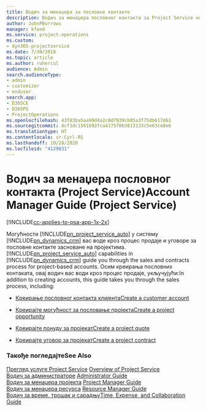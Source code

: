 ```yaml
---
title: Водич за менаџера за пословне контакте
description: Водич за менаџера пословног контакта за Project Service који вас води кроз процес продаје и уговора за пословне контакте засноване на пројектима
author: JohnPBurrows
manager: kfend
ms.service: project-operations
ms.custom:
- dyn365-projectservice
ms.date: 7/30/2018
ms.topic: article
ms.author: ruhercul
audience: Admin
search.audienceType:
- admin
- customizer
- enduser
search.app:
- D365CE
- D365PS
- ProjectOperations
ms.openlocfilehash: 43f83ba5aa99d4a2c8d7939cb05a3f75db617d61
ms.sourcegitcommit: 4cf1dc1561b92fca4175f0b3813133c5e63ce8e6
ms.translationtype: HT
ms.contentlocale: sr-Cyrl-RS
ms.lasthandoff: 10/28/2020
ms.locfileid: "4129831"
---
```

# <a name="account-manager-guide-project-service"></a><span data-ttu-id="a575a-103">Водич за менаџера пословног контакта (Project Service)</span><span class="sxs-lookup"><span data-stu-id="a575a-103">Account Manager Guide (Project Service)</span></span>

[!INCLUDE[cc-applies-to-psa-app-1x-2x](../includes/cc-applies-to-psa-app-1x-2x.md)]

<span data-ttu-id="a575a-104">Могућности [!INCLUDE[pn_project_service_auto](../includes/pn-project-service-auto.md)] у систему [!INCLUDE[pn_dynamics_crm](../includes/pn-dynamics-crm.md)] вас воде кроз процес продаје и уговоре за пословне контакте засноване на пројектима.</span><span class="sxs-lookup"><span data-stu-id="a575a-104">[!INCLUDE[pn_project_service_auto](../includes/pn-project-service-auto.md)] capabilities in [!INCLUDE[pn_dynamics_crm](../includes/pn-dynamics-crm.md)] guide you through the sales and contracts process for project-based accounts.</span></span> <span data-ttu-id="a575a-105">Осим креирања пословних контаката, овај водич вас води кроз процес продаје, укључујући:</span><span class="sxs-lookup"><span data-stu-id="a575a-105">In addition to creating accounts, this guide takes you through the sales process, including:</span></span>  
  
-   [<span data-ttu-id="a575a-106">Креирање пословног контакта клијента</span><span class="sxs-lookup"><span data-stu-id="a575a-106">Create a customer account</span></span>](../psa/create-customer-account.md)  
  
-   [<span data-ttu-id="a575a-107">Креирајте могућност за пословање пројекта</span><span class="sxs-lookup"><span data-stu-id="a575a-107">Create a project opportunity</span></span>](../psa/create-project-opportunity.md)  
  
-   [<span data-ttu-id="a575a-108">Креирајте понуду за пројекат</span><span class="sxs-lookup"><span data-stu-id="a575a-108">Create a project quote</span></span>](../psa/create-project-quote.md)  
  
-   [<span data-ttu-id="a575a-109">Креирајте уговор за пројекат</span><span class="sxs-lookup"><span data-stu-id="a575a-109">Create a project contract</span></span>](../psa/create-project-contract.md)  
  
  
### <a name="see-also"></a><span data-ttu-id="a575a-110">Такође погледајте</span><span class="sxs-lookup"><span data-stu-id="a575a-110">See Also</span></span>  
 <span data-ttu-id="a575a-111">[Преглед услуге Project Service](../psa/overview.md) </span><span class="sxs-lookup"><span data-stu-id="a575a-111">[Overview of Project Service](../psa/overview.md) </span></span>  
 <span data-ttu-id="a575a-112">[Водич за администраторе](../psa/admin-guide.md) </span><span class="sxs-lookup"><span data-stu-id="a575a-112">[Administrator Guide](../psa/admin-guide.md) </span></span>  
 <span data-ttu-id="a575a-113">[Водич за менаџера пројекта](../psa/project-manager-guide.md) </span><span class="sxs-lookup"><span data-stu-id="a575a-113">[Project Manager Guide](../psa/project-manager-guide.md) </span></span>  
 <span data-ttu-id="a575a-114">[Водич за менаџера ресурса](../psa/resource-manager-guide.md) </span><span class="sxs-lookup"><span data-stu-id="a575a-114">[Resource Manager Guide](../psa/resource-manager-guide.md) </span></span>  
 [<span data-ttu-id="a575a-115">Водич за време, трошак и сарадњу</span><span class="sxs-lookup"><span data-stu-id="a575a-115">Time, Expense, and Collaboration Guide</span></span>](../psa/time-expense-collaboration-guide.md)
